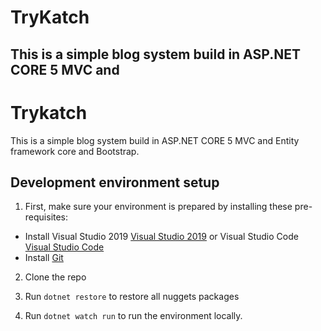 # TryKatch

## This is a simple blog system build in ASP.NET CORE 5 MVC and 

# Trykatch

This is a simple blog system build in ASP.NET CORE 5 MVC and Entity framework core and Bootstrap.

## Development environment setup

1. First, make sure your environment is prepared by installing these pre-requisites:

- Install Visual Studio 2019 [Visual Studio 2019](https://visualstudio.microsoft.com/downloads/) or Visual Studio Code [Visual Studio Code](https://code.visualstudio.com/)
- Install [Git](https://git-scm.com/book/en/v2/Getting-Started-Installing-Git)

2. Clone the repo

3. Run `dotnet restore` to restore all nuggets packages
4. Run `dotnet watch run` to run the environment locally.

